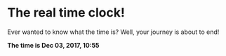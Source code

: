 # The real time clock!

Ever wanted to know what the time is? Well, your journey is about to end!

**The time is Dec 03, 2017, 10:55**